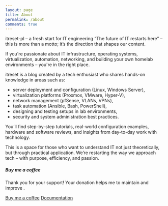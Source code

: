 ```yaml
---
layout: page
title: About
permalink: /about
comments: true
---
```


<div class="row justify-content-between">
<div class="col-md-8 pr-5">

<p>itreset-pl – a fresh start for IT engineering
“The future of IT restarts here” – this is more than a motto; it’s the direction that shapes our content.

If you're passionate about IT infrastructure, operating systems, virtualization, automation, networking, and building your own homelab environments – you're in the right place.

itreset is a blog created by a tech enthusiast who shares hands-on knowledge in areas such as:

+ server deployment and configuration (Linux, Windows Server),
+ virtualization platforms (Proxmox, VMware, Hyper-V),
+ network management (pfSense, VLANs, VPNs),
+ task automation (Ansible, Bash, PowerShell),
+ designing and testing setups in lab environments,
+ security and system administration best practices.

You’ll find step-by-step tutorials, real-world configuration examples, hardware and software reviews, and insights from day-to-day work with technology.

This is a space for those who want to understand IT not just theoretically, but through practical application.
We’re restarting the way we approach tech – with purpose, efficiency, and passion.

</p>


</div>

<div class="col-md-4">

<div class="sticky-top sticky-top-80">
<h5>Buy me a coffee</h5>

<p>Thank you for your support! Your donation helps me to maintain and improve <a target="_blank" href="https://itreset.github.io/"> <i class="fab fa-github"></i></a>.</p>

<a target="_blank" href="https://www.wowthemes.net/donate/" class="btn btn-danger">Buy me a coffee</a> <a target="_blank" href="https://bootstrapstarter.com/bootstrap-templates/template-mediumish-bootstrap-jekyll/" class="btn btn-warning">Documentation</a>

</div>
</div>
</div>
